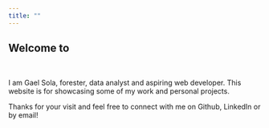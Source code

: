 ```yaml
---
title: ""
---
```

## Welcome to

<script type="text/javascript">
  function rotateElem() {
    document.querySelector('.cube').style.transform += 'rotateY(-90deg)';
    }
</script>
<div class="img-cube" onclick="rotateElem()">
  <div class="cube">
    <div class="face front"></div>
    <div class="face right"></div>
    <div class="face back"></div>
    <div class="face left"></div>
  </div>
</div>

<br>

I am Gael Sola, forester, data analyst and aspiring web developer. This website is for showcasing some of my work and personal projects.

Thanks for your visit and feel free to connect with me on Github, LinkedIn or by email!
